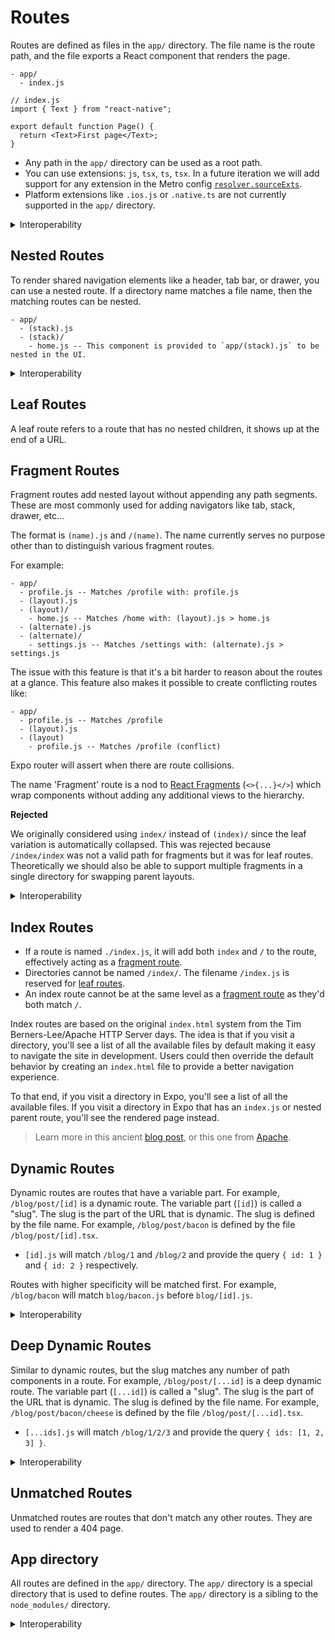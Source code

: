 # Routes

Routes are defined as files in the `app/` directory. The file name is the route path, and the file exports a React component that renders the page.

```
- app/
  - index.js
```

```tsx
// index.js
import { Text } from "react-native";

export default function Page() {
  return <Text>First page</Text>;
}
```

- Any path in the `app/` directory can be used as a root path.
- You can use extensions: `js`, `tsx`, `ts`, `tsx`. In a future iteration we will add support for any extension in the Metro config [`resolver.sourceExts`](https://facebook.github.io/metro/docs/configuration#sourceexts).
- Platform extensions like `.ios.js` or `.native.ts` are not currently supported in the `app/` directory.

<details>
  <summary>Interoperability</summary>

The routes convention is:

- Most closely related to the routes system in Remix.
- Similar to the [pages API](https://nextjs.org/docs/basic-features/pages) in Next.js but with the added nested functionality, effectively Remix.
- The routes convention is the largest departure from the Next.js Layouts RFC.

</details>

## Nested Routes

To render shared navigation elements like a header, tab bar, or drawer, you can use a nested route. If a directory name matches a file name, then the matching routes can be nested.

```
- app/
  - (stack).js
  - (stack)/
    - home.js -- This component is provided to `app/(stack).js` to be nested in the UI.
```

<details>
  <summary>Interoperability</summary>

Nested routes are used to implement nested navigation in [React Navigation](https://reactnavigation.org/docs/nesting-navigators).

This convention is analogous to [nested routing](https://remix.run/docs/en/v1/guides/routing#what-is-nested-routing) (same format) in Remix, `pages/_app.js` in Next.js, and [Layouts](https://nextjs.org/blog/layouts-rfc#layouts) (`folder/layout.js`) in the Next.js layouts RFC.

</details>

## Leaf Routes

A leaf route refers to a route that has no nested children, it shows up at the end of a URL.

## Fragment Routes

Fragment routes add nested layout without appending any path segments. These are most commonly used for adding navigators like tab, stack, drawer, etc...

The format is `(name).js` and `/(name)`. The name currently serves no purpose other than to distinguish various fragment routes.

For example:

```
- app/
  - profile.js -- Matches /profile with: profile.js
  - (layout).js
  - (layout)/
    - home.js -- Matches /home with: (layout).js > home.js
  - (alternate).js
  - (alternate)/
    - settings.js -- Matches /settings with: (alternate).js > settings.js
```

The issue with this feature is that it's a bit harder to reason about the routes at a glance. This feature also makes it possible to create conflicting routes like:

```
- app/
  - profile.js -- Matches /profile
  - (layout).js
  - (layout)
    - profile.js -- Matches /profile (conflict)
```

Expo router will assert when there are route collisions.

The name 'Fragment' route is a nod to [React Fragments](https://reactjs.org/docs/fragments.html) (`<>{...}</>`) which wrap components without adding any additional views to the hierarchy.

**Rejected**

We originally considered using `index/` instead of `(index)/` since the leaf variation is automatically collapsed. This was rejected because `/index/index` was not a valid path for fragments but it was for leaf routes. Theoretically we should also be able to support multiple fragments in a single directory for swapping parent layouts.

<details>
  <summary>Interoperability</summary>

The Fragment convention is similar to:

- Groups in [SvelteKit](https://kit.svelte.dev/docs/advanced-routing#advanced-layouts-group) (`(group)`).
- [pathless layout routes](https://remix.run/docs/en/v1/guides/routing#pathless-layout-routes) in Remix (`__group`)
- [Route Groups](https://nextjs.org/blog/layouts-rfc#route-groups) in the upcoming Next.js layouts RFC (`(group)`).

The format is the same as SvelteKit/upcoming Next.js but the implementation and usage is a bit different.

</details>

## Index Routes

- If a route is named `./index.js`, it will add both `index` and `/` to the route, effectively acting as a [fragment route](#fragment-routes).
- Directories cannot be named `/index/`. The filename `/index.js` is reserved for [leaf routes](#leaf-routes).
- An index route cannot be at the same level as a [fragment route](#fragment-routes) as they'd both match `/`.

Index routes are based on the original `index.html` system from the Tim Berners-Lee/Apache HTTP Server days. The idea is that if you visit a directory, you'll see a list of all the available files by default making it easy to navigate the site in development. Users could then override the default behavior by creating an `index.html` file to provide a better navigation experience.

To that end, if you visit a directory in Expo, you'll see a list of all the available files. If you visit a directory in Expo that has an `index.js` or nested parent route, you'll see the rendered page instead.

> Learn more in this ancient [blog post](https://www.w3.org/Provider/Style/URI.html#dirindex), or this one from [Apache](https://httpd.apache.org/docs/2.4/mod/mod_dir.html#directoryindex).

## Dynamic Routes

Dynamic routes are routes that have a variable part. For example, `/blog/post/[id]` is a dynamic route. The variable part (`[id]`) is called a "slug". The slug is the part of the URL that is dynamic. The slug is defined by the file name. For example, `/blog/post/bacon` is defined by the file `/blog/post/[id].tsx`.

- `[id].js` will match `/blog/1` and `/blog/2` and provide the query `{ id: 1 }` and `{ id: 2 }` respectively.

Routes with higher specificity will be matched first. For example, `/blog/bacon` will match `blog/bacon.js` before `blog/[id].js`.

<details>
  <summary>Interoperability</summary>

> By [popular demand](https://twitter.com/Baconbrix/status/1567538444246589441), the dynamic routes pattern is based on the [Next.js dynamic routes](https://nextjs.org/docs/routing/dynamic-routes) system.

There are a couple different ways to implement dynamic routes, here are some existing formats:

| Format              | Framework        |
| ------------------- | ---------------- |
| `/blog/[id].js`     | Next.js          |
| `/blog/[id].svelte` | SvelteKit        |
| `/blog/$id.js`      | Remix            |
| `/blog/:id.js`      | React Navigation |

> The React Navigation version is an implementation detail and not used for the route name.

Due to my indifference, I had a [Twitter poll](https://twitter.com/Baconbrix/status/1567538444246589441) to decide on the format. The winner was `/blog/[id].js`. The runner-up was a made up format `*.js`, and last was the Remix style.

**Related**

- [Redwood cells](https://redwoodjs.com/docs/cells)
- [Remix](https://remix.run/docs/en/v1/routing/file-system-routing)
- [`react-router`](https://reactrouter.com/web/guides/quick-start)
- [Next.js layouts RFC, pt. 1](https://nextjs.org/blog/layouts-rfc)

</details>

## Deep Dynamic Routes

Similar to dynamic routes, but the slug matches any number of path components in a route. For example, `/blog/post/[...id]` is a deep dynamic route. The variable part (`[...id]`) is called a "slug". The slug is the part of the URL that is dynamic. The slug is defined by the file name. For example, `/blog/post/bacon/cheese` is defined by the file `/blog/post/[...id].tsx`.

- `[...ids].js` will match `/blog/1/2/3` and provide the query `{ ids: [1, 2, 3] }`.

<details>
  <summary>Interoperability</summary>

This convention is functionally analogous to the 'optional catch-all dynamic routes' (`[[...id]].js`) feature from Next.js but the syntax is different. Unlike Next.js which has a separate syntax for matching everything except index, Expo uses the same syntax for both. If you want to match everything except index, you can implement an `index.js` file that has custom handling. We also reserve the term **catch** for error handling.

</details>

## Unmatched Routes

Unmatched routes are routes that don't match any other routes. They are used to render a 404 page.

## App directory

All routes are defined in the `app/` directory. The `app/` directory is a special directory that is used to define routes. The `app/` directory is a sibling to the `node_modules/` directory.

<details>
  <summary>Interoperability</summary>

- The `app/` directory is similar to the:
- `app/routes/` directory in [Remix](https://remix.run/docs/en/v1/guides/routing#defining-routes).
- `pages/` directory in [Next.js](https://nextjs.org/docs/basic-features/pages).
- `src/routes/` directory in [SvelteKit](https://kit.svelte.dev/docs/routing).
- `app/` directory in the [Next.js layouts RFC](https://nextjs.org/blog/layouts-rfc#introducing-the-app-directory).

</details>
